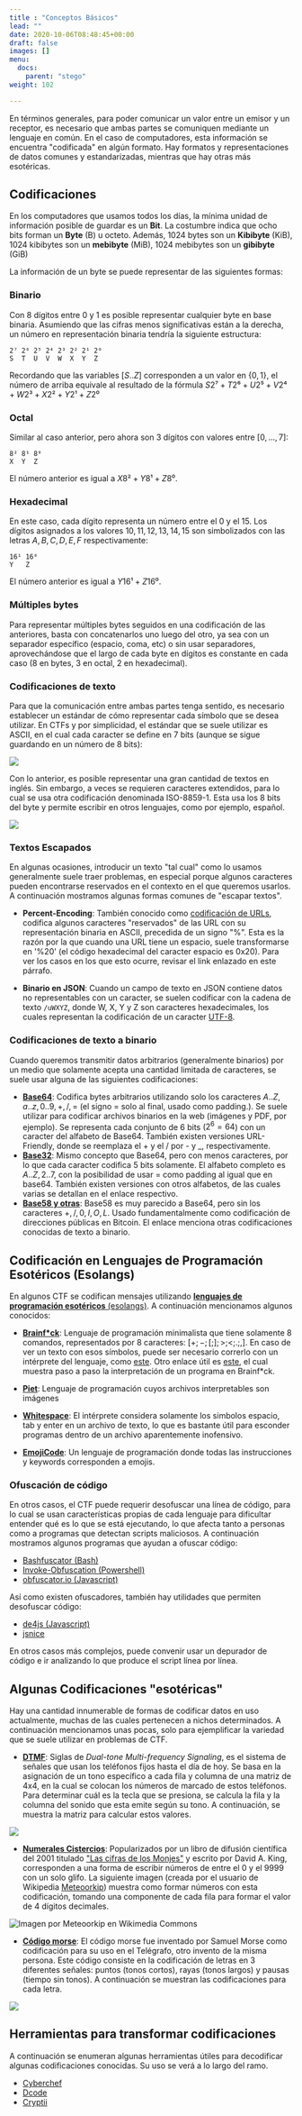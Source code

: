 ```yaml
---
title : "Conceptos Básicos"
lead: ""
date: 2020-10-06T08:48:45+00:00
draft: false
images: []
menu:
  docs:
    parent: "stego"
weight: 102

---
```


En términos generales, para poder comunicar un valor entre un emisor y un receptor, es necesario que ambas partes se comuniquen mediante un lenguaje en común. En el caso de computadores, esta información se encuentra "codificada" en algún formato. Hay formatos y representaciones de datos comunes y estandarizadas, mientras que hay otras más esotéricas. 

## Codificaciones

En los computadores que usamos todos los días, la mínima unidad de información posible de guardar es un **Bit**. La costumbre indica que ocho bits forman un **Byte** (B) u octeto. Además, 1024 bytes son un **Kibibyte** (KiB), 1024 kibibytes son un **mebibyte** (MiB), 1024 mebibytes son un **gibibyte** (GiB)

La información de un byte se puede representar de las siguientes formas:

### Binario

Con 8 dígitos entre 0 y 1 es posible representar cualquier byte en base binaria. Asumiendo que las cifras menos significativas están a la derecha, un número en representación binaria tendría la siguiente estructura:

```
2⁷ 2⁶ 2⁵ 2⁴ 2³ 2² 2¹ 2⁰
S  T  U  V  W  X  Y  Z
```

Recordando que las variables $[S..Z]$ corresponden a un valor en $\lbrace 0,1\rbrace$, el número de arriba equivale al resultado de la fórmula $S2⁷ + T2⁶ + U2⁵ + V2⁴ + W2³ + X2² + Y2¹ + Z2⁰$

### Octal

Similar al caso anterior, pero ahora son 3 dígitos con valores entre $[0,\dots,7]$:

```
8² 8¹ 8⁰
X  Y  Z
```

El número anterior es igual a $X8² + Y8¹ + Z8⁰$.

### Hexadecimal

En este caso, cada dígito representa un número entre el $0$ y el $15$. Los dígitos asignados a los valores $10, 11, 12, 13, 14, 15$ son simbolizados con las letras $A, B, C, D, E, F$ respectivamente:

```
16¹ 16⁰
Y   Z
```

El número anterior es igual a $Y16¹ + Z16⁰$.


### Múltiples bytes

Para representar múltiples bytes seguidos en una codificación de las anteriores, basta con concatenarlos uno luego del otro, ya sea con un separador específico (espacio, coma, etc) o sin usar separadores, aprovechándose que el largo de cada byte en dígitos es constante en cada caso (8 en bytes, 3 en octal, 2 en hexadecimal).

### Codificaciones de texto

Para que la comunicación entre ambas partes tenga sentido, es necesario establecer un estándar de cómo representar cada símbolo que se desea utilizar. En CTFs y por simplicidad, el estándar que se suele utilizar es ASCII, en el cual cada caracter se define en 7 bits (aunque se sigue guardando en un número de 8 bits):

![](https://www.asciitable.com/index/asciifull.gif)

Con lo anterior, es posible representar una gran cantidad de textos en inglés. Sin embargo, a veces se requieren caracteres extendidos, para lo cual se usa otra codificación denominada ISO-8859-1. Esta usa los 8 bits del byte y permite escribir en otros lenguajes, como por ejemplo, español.

![](https://www.asciitable.com/index/extend.gif)


### Textos Escapados

En algunas ocasiones, introducir un texto "tal cual" como lo usamos generalmente suele traer problemas, en especial porque algunos caracteres pueden encontrarse reservados en el contexto en el que queremos usarlos. A continuación mostramos algunas formas comunes de "escapar textos".

* **Percent-Encoding**: También conocido como [codificación de URLs](https://en.wikipedia.org/wiki/Percent-encoding#Percent-encoding_reserved_characters), codifica algunos caracteres "reservados" de las URL con su representación binaria en ASCII, precedida de un signo "%". Esta es la razón por la que cuando una URL tiene un espacio, suele transformarse en '%20' (el código hexadecimal del caracter espacio es 0x20). Para ver los casos en los que esto ocurre, revisar el link enlazado en este párrafo.

* **Binario en JSON**: Cuando un campo de texto en JSON contiene datos no representables con un caracter, se suelen codificar con la cadena de texto `/uWXYZ`, donde W, X, Y y Z son caracteres hexadecimales, los cuales representan la codificación de un caracter [UTF-8](https://www.ietf.org/rfc/rfc4627.txt).

### Codificaciones de texto a binario

Cuando queremos transmitir datos arbitrarios (generalmente binarios) por un medio que solamente acepta una cantidad limitada de caracteres, se suele usar alguna de las siguientes codificaciones:

* [**Base64**](https://en.wikipedia.org/wiki/Base64): Codifica bytes arbitrarios utilizando solo los caracteres ${A..Z,a..z,0..9,+,/,=}$ (el signo = solo al final, usado como padding.). Se suele utilizar para codificar archivos binarios en la web (imágenes y PDF, por ejemplo). Se representa cada conjunto de 6 bits ($2^6 = 64$) con un caracter del alfabeto de Base64. También existen versiones URL-Friendly, donde se reemplaza el + y el / por - y _, respectivamente.
* [**Base32**](https://en.wikipedia.org/wiki/Base32): Mismo concepto que Base64, pero con menos caracteres, por lo que cada caracter codifica 5 bits solamente. El alfabeto completo es ${A..Z,2..7}$, con la posibilidad de usar = como padding al igual que en base64. También existen versiones con otros alfabetos, de las cuales varias se detallan en el enlace respectivo.
* [**Base58 y otras**](https://en.wikipedia.org/wiki/Binary-to-text_encoding#Base58): Base58 es muy parecido a Base64, pero sin los caracteres ${+,/,0,I,O,L}$. Usado fundamentalmente como codificación de direcciones públicas en Bitcoin. El enlace menciona otras codificaciones conocidas de texto a binario.


## Codificación en Lenguajes de Programación Esotéricos (Esolangs)

En algunos CTF se codifican mensajes utilizando [**lenguajes de programación esotéricos** (esolangs)](https://en.wikipedia.org/wiki/Esoteric_programming_language). A continuación mencionamos algunos conocidos:

* [**Brainf*ck**](https://en.wikipedia.org/wiki/Brainfuck): Lenguaje de programación minimalista que tiene solamente 8 comandos, representados por 8 caracteres: $[+;-;[;];>;<;.;,]$. En caso de ver un texto con esos símbolos, puede ser necesario correrlo con un intérprete del lenguaje, como [este](https://franklin.dyer.me/htmlpage/brainfuck.html). Otro enlace útil es [este](https://fatiherikli.github.io/brainfuck-visualizer/), el cual muestra paso a paso la interpretación de un programa en Brainf*ck.

* [**Piet**](https://www.bertnase.de/npiet/): Lenguaje de programación cuyos archivos interpretables son imágenes
* [**Whitespace**](https://naokikp.github.io/wsi/whitespace.html): El intérprete considera solamente los simbolos espacio, tab y enter en un archivo de texto, lo que es bastante útil para esconder programas dentro de un archivo aparentemente inofensivo.
* [**EmojiCode**](https://www.emojicode.org/): Un lenguaje de programación donde todas las instrucciones y keywords corresponden a emojis.

### Ofuscación de código

En otros casos, el CTF puede requerir desofuscar una línea de código, para lo cual se usan características propias de cada lenguaje para dificultar entender qué es lo que se está ejecutando, lo que afecta tanto a personas como a programas que detectan scripts maliciosos. A continuación mostramos algunos programas que ayudan a ofuscar código:

  * [Bashfuscator (Bash)](https://github.com/Bashfuscator/Bashfuscator)
  * [Invoke-Obfuscation (Powershell)](https://github.com/danielbohannon/Invoke-Obfuscation)
  * [obfuscator.io (Javascript)](https://www.obfuscator.io/)

Así como existen ofuscadores, también hay utilidades que permiten desofuscar código:

  * [de4js (Javascript)](https://lelinhtinh.github.io/de4js/) 
  * [jsnice](https://jsnice.org)

En otros casos más complejos, puede convenir usar un depurador de código e ir analizando lo que produce el script línea por línea.


## Algunas Codificaciones "esotéricas"

Hay una cantidad innumerable de formas de codificar datos en uso actualmente, muchas de las cuales pertenecen a nichos determinados. A continuación mencionamos unas pocas, solo para ejemplificar la variedad que se suele utilizar en problemas de CTF.

* [**DTMF**](https://en.wikipedia.org/wiki/Dual-tone_multi-frequency_signaling): Siglas de _Dual-tone Multi-frequency Signaling_, es el sistema de señales que usan los teléfonos fijos hasta el día de hoy. Se basa en la asignación de un tono específico a cada fila y columna de una matriz de 4x4, en la cual se colocan los números de marcado de estos teléfonos. Para determinar cuál es la tecla que se presiona, se calcula la fila y la columna del sonido que esta emite según su tono. A continuación, se muestra la matriz para calcular estos valores.

![](../dtmf.jpg)

* [**Numerales Cistercios**](https://en.wikipedia.org/wiki/Cistercian_numerals): Popularizados por un libro de difusión científica del 2001 titulado ["Las cifras de los Monjes"](https://en.wikipedia.org/wiki/The_Ciphers_of_the_Monks) y escrito por David A. King, corresponden a una forma de escribir números de entre el 0 y el 9999 con un solo glifo. La siguiente imagen (creada por el usuario de Wikipedia [Meteoorkip](https://commons.wikimedia.org/w/index.php?title=User:Meteoorkip&action=edit&redlink=1)) muestra como formar números con esta codificación, tomando una componente de cada fila para formar el valor de 4 dígitos decimales.

![Imagen por Meteoorkip en Wikimedia Commons](https://upload.wikimedia.org/wikipedia/commons/6/67/Cistercian_digits_%28vertical%29.svg)

* [**Código morse**](): El código morse fue inventado por Samuel Morse como codificación para su uso en el Telégrafo, otro invento de la misma persona. Este código consiste en la codificación de letras en 3 diferentes señales: puntos (tonos cortos), rayas (tonos largos) y pausas (tiempo sin tonos). A continuación se muestran las codificaciones para cada letra.

![](../morse_code.svg)

## Herramientas para transformar codificaciones

A continuación se enumeran algunas herramientas útiles para decodificar algunas codificaciones conocidas. Su uso se verá a lo largo del ramo.

* [Cyberchef](https://gchq.github.io/CyberChef/)
* [Dcode](https://www.dcode.fr/en)
* [Cryptii](https://cryptii.com/)
